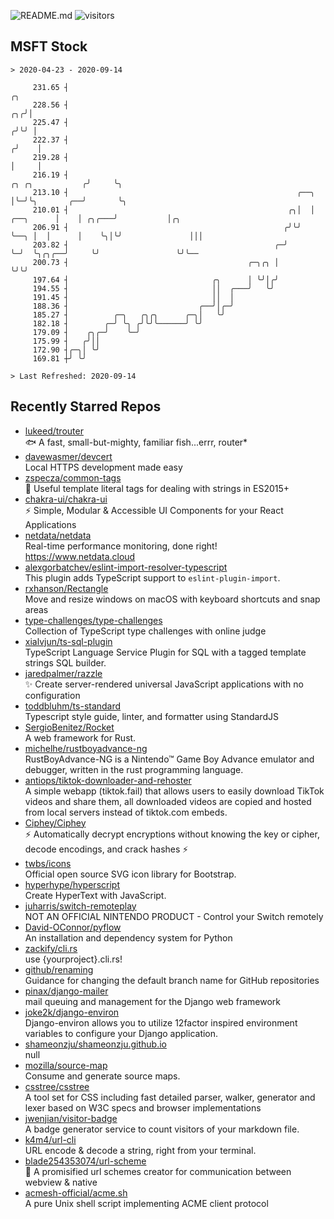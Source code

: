 ![README.md](https://github.com/Gerhut/Gerhut/workflows/README.md/badge.svg)
![visitors](https://visitors.vercel.app/Gerhut/Gerhut?token=8cf69d1f6813d272ef062726b6070c9be4ff72038cfe5a7ded7384a8da65d866)

## MSFT Stock

```
> 2020-04-23 - 2020-09-14

     231.65 ┤                                                                                           ╭╮       
     228.56 ┤                                                                                        ╭╮╭╯│       
     225.47 ┤                                                                                       ╭╯╰╯ │       
     222.37 ┤                                                                                      ╭╯    │       
     219.28 ┤                                                                                      │     │       
     216.19 ┤                                                                     ╭╮ ╭╮           ╭╯     ╰╮      
     213.10 ┤                                                   ╭──╮              │╰─╯╰╮       ╭──╯       ╰╮     
     210.01 ┤                                                 ╭╮│  │    ╭──╮      │    │ ╭╮╭───╯           │╭╮   
     206.91 ┤                                                ╭╯╰╯  ╰──╮ │  │      │    ╰╮│╰╯               │││   
     203.82 ┤                                              ╭─╯        ╰─╯  ╰╮╭╮╭──╯     ╰╯                 ╰╯╰── 
     200.73 ┤                                        ╭─╮╭╮ │                ╰╯╰╯                                 
     197.64 ┤                                ╭╮      │ ╰╯│╭╯                                                     
     194.55 ┤                                ││  ╭───╯   ╰╯                                                      
     191.45 ┤                                ││  │                                                               
     188.36 ┤                             ╭──╯│╭─╯                                                               
     185.27 ┤          ╭─╮   ╭╮╭╮      ╭─╮│   ╰╯                                                                 
     182.18 ┤        ╭─╯ ╰╮ ╭╯╰╯╰──────╯ ╰╯                                                                      
     179.09 ┤    ╭╮╭─╯    ╰─╯                                                                                    
     175.99 ┤   ╭╯││                                                                                             
     172.90 ┤╭─╮│ ╰╯                                                                                             
     169.81 ┼╯ ╰╯                                                                                                

> Last Refreshed: 2020-09-14
```

## Recently Starred Repos

- [lukeed/trouter](https://github.com/lukeed/trouter)  
  :fish: A fast, small-but-mighty, familiar fish...errr, router*
- [davewasmer/devcert](https://github.com/davewasmer/devcert)  
  Local HTTPS development made easy
- [zspecza/common-tags](https://github.com/zspecza/common-tags)  
  🔖 Useful template literal tags for dealing with strings in ES2015+
- [chakra-ui/chakra-ui](https://github.com/chakra-ui/chakra-ui)  
  ⚡️ Simple, Modular & Accessible UI Components for your React Applications
- [netdata/netdata](https://github.com/netdata/netdata)  
  Real-time performance monitoring, done right! https://www.netdata.cloud
- [alexgorbatchev/eslint-import-resolver-typescript](https://github.com/alexgorbatchev/eslint-import-resolver-typescript)  
  This plugin adds TypeScript support to `eslint-plugin-import`.
- [rxhanson/Rectangle](https://github.com/rxhanson/Rectangle)  
  Move and resize windows on macOS with keyboard shortcuts and snap areas
- [type-challenges/type-challenges](https://github.com/type-challenges/type-challenges)  
  Collection of TypeScript type challenges with online judge
- [xialvjun/ts-sql-plugin](https://github.com/xialvjun/ts-sql-plugin)  
  TypeScript Language Service Plugin for SQL with a tagged template strings SQL builder.
- [jaredpalmer/razzle](https://github.com/jaredpalmer/razzle)  
  ✨ Create server-rendered universal JavaScript applications with no configuration
- [toddbluhm/ts-standard](https://github.com/toddbluhm/ts-standard)  
  Typescript style guide, linter, and formatter using StandardJS
- [SergioBenitez/Rocket](https://github.com/SergioBenitez/Rocket)  
  A web framework for Rust.
- [michelhe/rustboyadvance-ng](https://github.com/michelhe/rustboyadvance-ng)  
  RustBoyAdvance-NG is a Nintendo™ Game Boy Advance emulator and debugger, written in the rust programming language.
- [antiops/tiktok-downloader-and-rehoster](https://github.com/antiops/tiktok-downloader-and-rehoster)  
  A simple webapp (tiktok.fail) that allows users to easily download TikTok videos and share them, all downloaded videos are copied and hosted from local servers instead of tiktok.com embeds.
- [Ciphey/Ciphey](https://github.com/Ciphey/Ciphey)  
  ⚡ Automatically decrypt encryptions without knowing the key or cipher, decode encodings, and crack hashes ⚡
- [twbs/icons](https://github.com/twbs/icons)  
  Official open source SVG icon library for Bootstrap.
- [hyperhype/hyperscript](https://github.com/hyperhype/hyperscript)  
  Create HyperText with JavaScript.
- [juharris/switch-remoteplay](https://github.com/juharris/switch-remoteplay)  
  NOT AN OFFICIAL NINTENDO PRODUCT - Control your Switch remotely
- [David-OConnor/pyflow](https://github.com/David-OConnor/pyflow)  
  An installation and dependency system for Python
- [zackify/cli.rs](https://github.com/zackify/cli.rs)  
  use {yourproject}.cli.rs!
- [github/renaming](https://github.com/github/renaming)  
  Guidance for changing the default branch name for GitHub repositories
- [pinax/django-mailer](https://github.com/pinax/django-mailer)  
  mail queuing and management for the Django web framework
- [joke2k/django-environ](https://github.com/joke2k/django-environ)  
  Django-environ allows you to utilize 12factor inspired environment variables to configure your Django application.
- [shameonzju/shameonzju.github.io](https://github.com/shameonzju/shameonzju.github.io)  
  null
- [mozilla/source-map](https://github.com/mozilla/source-map)  
  Consume and generate source maps.
- [csstree/csstree](https://github.com/csstree/csstree)  
  A tool set for CSS including fast detailed parser, walker, generator and lexer based on W3C specs and browser implementations
- [jwenjian/visitor-badge](https://github.com/jwenjian/visitor-badge)  
  A badge generator service to count visitors of your markdown file.
- [k4m4/url-cli](https://github.com/k4m4/url-cli)  
  URL encode & decode a string, right from your terminal.
- [blade254353074/url-scheme](https://github.com/blade254353074/url-scheme)  
  📢 A promisified url schemes creator for communication between webview & native
- [acmesh-official/acme.sh](https://github.com/acmesh-official/acme.sh)  
  A pure Unix shell script implementing ACME client protocol
